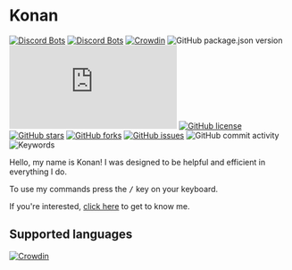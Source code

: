 <!-- markdownlint-disable MD033 -->

# Konan

[![Discord Bots](https://top.gg/api/widget/status/930281485301317633.svg)](https://top.gg/bot/930281485301317633)
[![Discord Bots](https://top.gg/api/widget/servers/930281485301317633.svg?noavatar=true)](https://discord.gg/YCRyk39Tqt)
[![Crowdin](https://badges.crowdin.net/konan/localized.svg)](https://crowdin.com/project/konan)
![GitHub package.json version](https://img.shields.io/github/package-json/v/Raccoons-Code/Konan)
![Discord.js dependency](https://img.shields.io/github/package-json/dependency-version/Raccoons-Code/Konan/discord.js?logo=discord)
[![GitHub license](https://img.shields.io/github/license/Raccoons-Code/Konan)](https://github.com/Raccoons-Code/Konan/blob/main/LICENSE)
[![GitHub stars](https://img.shields.io/github/stars/Raccoons-Code/Konan?logo=github)](https://github.com/Raccoons-Code/Konan/stargazers)
[![GitHub forks](https://img.shields.io/github/forks/Raccoons-Code/Konan?logo=github)](https://github.com/Raccoons-Code/Konan/network)
[![GitHub issues](https://img.shields.io/github/issues/Raccoons-Code/Konan?logo=github)](https://github.com/Raccoons-Code/Konan/issues)
![GitHub commit activity](https://img.shields.io/github/commit-activity/m/Raccoons-Code/Konan?logo=github)
![Keywords](https://img.shields.io/github/package-json/keywords/raccoons-code/konan?label=%20)

Hello, my name is Konan! I was designed to be helpful and efficient in everything I do.

To use my commands press the <kbd>/</kbd> key on your keyboard.

If you're interested, [click here](https://discord.com/api/oauth2/authorize?client_id=930281485301317633&scope=applications.commands+bot&permissions=2199023255551) to get to know me.

## Supported languages

[![Crowdin](https://badges.awesome-crowdin.com/translation-15144556-499220.png)](https://crowdin.com/project/konan)
